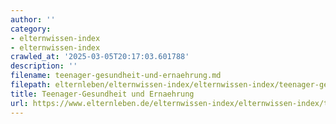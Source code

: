 ```yaml
---
author: ''
category:
- elternwissen-index
- elternwissen-index
crawled_at: '2025-03-05T20:17:03.601788'
description: ''
filename: teenager-gesundheit-und-ernaehrung.md
filepath: elternleben/elternwissen-index/elternwissen-index/teenager-gesundheit-und-ernaehrung.md
title: Teenager-Gesundheit und Ernaehrung
url: https://www.elternleben.de/elternwissen-index/elternwissen-index/teenager-gesundheit-und-ernaehrung/
---
```




